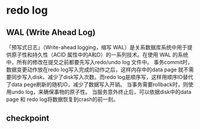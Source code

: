# redo log

## WAL (Write Ahead Log)

「预写式日志」（Write-ahead logging，缩写 WAL）是关系数据库系统中用于提供原子性和持久性（ACID 属性中的A和D）的一系列技术。在使用 WAL 的系统中，所有的修改在提交之前都要先写入redo/undo log 文件中。
事务commit时，数据变更动作放在redo log写入完成的动作之后，这样内存中的data page 就不需要同步写入disk，减少了disk写入次数。而redo log是顺序写，这样用顺序IO替代了data pege刷新的随机IO，减少了数据写入开销。
当事务需要rollback时，则使用undo log，来确保事物的原子性。
当服务意外终止后，可以依据disk中的data page 和 redo log将数据恢复到crash的前一刻。

## checkpoint

